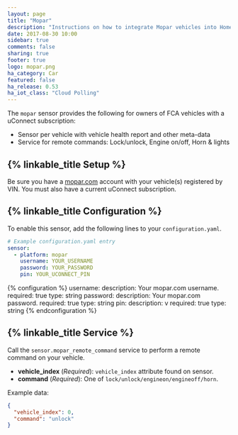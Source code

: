 ```yaml
---
layout: page
title: "Mopar"
description: "Instructions on how to integrate Mopar vehicles into Home Assistant."
date: 2017-08-30 10:00
sidebar: true
comments: false
sharing: true
footer: true
logo: mopar.png
ha_category: Car
featured: false
ha_release: 0.53
ha_iot_class: "Cloud Polling"
---
```


The `mopar` sensor provides the following for owners of FCA vehicles with a uConnect subscription:

- Sensor per vehicle with vehicle health report and other meta-data
- Service for remote commands: Lock/unlock, Engine on/off, Horn & lights

## {% linkable_title Setup %}

Be sure you have a [mopar.com](http://mopar.com) account with your vehicle(s) registered by VIN. You must also have a current uConnect subscription.

## {% linkable_title Configuration %}

To enable this sensor, add the following lines to your `configuration.yaml`.

```yaml
# Example configuration.yaml entry
sensor:
  - platform: mopar
    username: YOUR_USERNAME
    password: YOUR_PASSWORD
    pin: YOUR_UCONNECT_PIN
```

{% configuration %}
username:
  description: Your mopar.com username.
  required: true
  type: string
password:
  description: Your mopar.com password.
  required: true
  type: string
pin:
  description: v
  required: true
  type: string
{% endconfiguration %}

## {% linkable_title Service %}

Call the `sensor.mopar_remote_command` service to perform a remote command on your vehicle.

- **vehicle_index** (*Required*): `vehicle_index` attribute found on sensor.
- **command** (*Required*): One of `lock/unlock/engineon/engineoff/horn`.

Example data:

```json
{
  "vehicle_index": 0,
  "command": "unlock"
}
```
